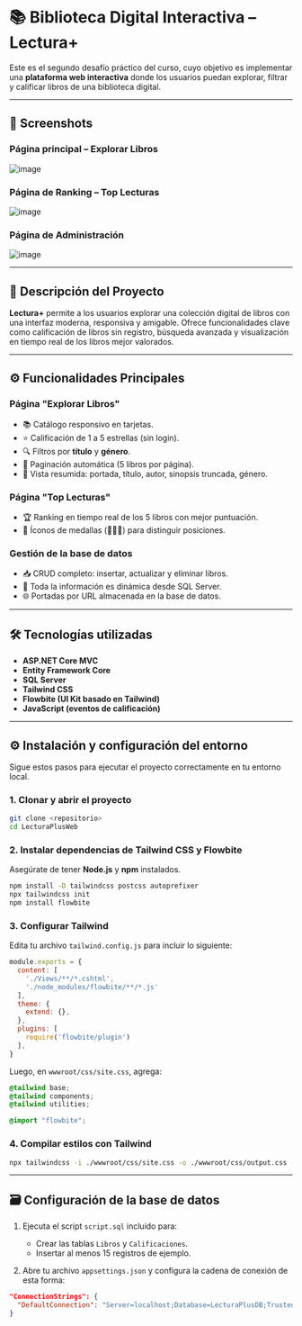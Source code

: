 
# 📚 Biblioteca Digital Interactiva – Lectura+

Este es el segundo desafío práctico del curso, cuyo objetivo es implementar una **plataforma web interactiva** donde los usuarios puedan explorar, filtrar y calificar libros de una biblioteca digital.

---

## 📸 Screenshots

### Página principal – Explorar Libros
![image](https://github.com/user-attachments/assets/64b78e6b-bccc-484b-9481-74b5fc0e056f)


### Página de Ranking – Top Lecturas
![image](https://github.com/user-attachments/assets/f4ae0c3f-8f44-4b88-90a4-f248e6415db1)


### Página de Administración
![image](https://github.com/user-attachments/assets/9a95fb98-e755-47f7-858e-3d0de972dc4f)


---

## 📝 Descripción del Proyecto

**Lectura+** permite a los usuarios explorar una colección digital de libros con una interfaz moderna, responsiva y amigable. Ofrece funcionalidades clave como calificación de libros sin registro, búsqueda avanzada y visualización en tiempo real de los libros mejor valorados.

---

## ⚙️ Funcionalidades Principales

### Página "Explorar Libros"
- 📚 Catálogo responsivo en tarjetas.
- ⭐ Calificación de 1 a 5 estrellas (sin login).
- 🔍 Filtros por **título** y **género**.
- 📑 Paginación automática (5 libros por página).
- 📖 Vista resumida: portada, título, autor, sinopsis truncada, género.

### Página "Top Lecturas"
- 🏆 Ranking en tiempo real de los 5 libros con mejor puntuación.
- 🥇 Íconos de medallas (🥇🥈🥉) para distinguir posiciones.

### Gestión de la base de datos
- 📥 CRUD completo: insertar, actualizar y eliminar libros.
- 💾 Toda la información es dinámica desde SQL Server.
- 🌐 Portadas por URL almacenada en la base de datos.

---

## 🛠️ Tecnologías utilizadas

- **ASP.NET Core MVC**
- **Entity Framework Core**
- **SQL Server**
- **Tailwind CSS**
- **Flowbite (UI Kit basado en Tailwind)**
- **JavaScript (eventos de calificación)**


---

## ⚙️ Instalación y configuración del entorno

Sigue estos pasos para ejecutar el proyecto correctamente en tu entorno local.

### 1. Clonar y abrir el proyecto

```bash
git clone <repositorio>
cd LecturaPlusWeb
```

### 2. Instalar dependencias de Tailwind CSS y Flowbite

Asegúrate de tener **Node.js** y **npm** instalados.

```bash
npm install -D tailwindcss postcss autoprefixer
npx tailwindcss init
npm install flowbite
```

### 3. Configurar Tailwind

Edita tu archivo `tailwind.config.js` para incluir lo siguiente:

```js
module.exports = {
  content: [
    './Views/**/*.cshtml',
    './node_modules/flowbite/**/*.js'
  ],
  theme: {
    extend: {},
  },
  plugins: [
    require('flowbite/plugin')
  ],
}
```

Luego, en `wwwroot/css/site.css`, agrega:

```css
@tailwind base;
@tailwind components;
@tailwind utilities;

@import "flowbite";
```

### 4. Compilar estilos con Tailwind

```bash
npx tailwindcss -i ./wwwroot/css/site.css -o ./wwwroot/css/output.css --watch
```

---

## 🗃️ Configuración de la base de datos

1. Ejecuta el script `script.sql` incluido para:
   - Crear las tablas `Libros` y `Calificaciones`.
   - Insertar al menos 15 registros de ejemplo.

2. Abre tu archivo `appsettings.json` y configura la cadena de conexión de esta forma:

```json
"ConnectionStrings": {
  "DefaultConnection": "Server=localhost;Database=LecturaPlusDB;Trusted_Connection=True;"
}
```

